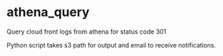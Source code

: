 # athena_query
Query cloud front logs from athena for status code 301


Python script takes s3 path for output and email to receive notifications.




